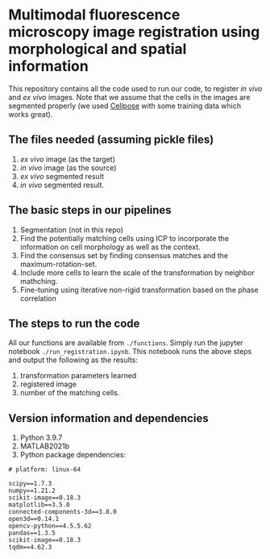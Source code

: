 # Multimodal fluorescence microscopy image registration using morphological and spatial information

This repository contains all the code used to run our code, to register *in vivo* and *ex vivo* images. Note that we assume that the cells in the images are segmented properly (we used [Cellpose](https://cellpose.readthedocs.io/en/latest/command.html) with some training data which works great). 

## The files needed (assuming pickle files)
1. *ex vivo* image (as the target)
2. *in vivo* image (as the source)
1. *ex vivo* segmented result
2. *in vivo* segmented result.

## The basic steps in our pipelines
1. Segmentation (not in this repo)
2. Find the potentially matching cells using ICP to incorporate the information on cell morphology as well as the context. 
3. Find the consensus set by finding consensus matches and the maximum-rotation-set. 
4. Include more cells to learn the scale of the transformation by neighbor mathching. 
5. Fine-tuning using iterative non-rigid transformation based on the phase correlation

## The steps to run the code
All our functions are available from `./functions`. 
Simply run the jupyter notebook `./run_registration.ipynb`. This notebook runs the above steps and output the following as the results:
1. transformation parameters learned
2. registered image 
3. number of the matching cells. 


## Version information and dependencies
1. Python 3.9.7
2. MATLAB2021b
3. Python package dependencies:

```
# platform: linux-64

scipy==1.7.3
numpy==1.21.2
scikit-image==0.18.3
matplotlib==3.5.0
connected-components-3d==3.8.0
open3d==0.14.1
opencv-python==4.5.5.62
pandas==1.3.5
scikit-image==0.18.3
tqdm==4.62.3
```

